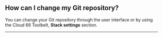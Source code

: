 <!-- usedin: [ _general/Introduction/faq-v1.md] -->


## How can I change my Git repository?

You can change your Git repository through the user interface or by using the Cloud 66 Toolbelt, **Stack settings** section.

* * *

